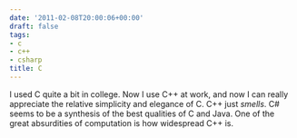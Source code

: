 ```yaml
---
date: '2011-02-08T20:00:06+00:00'
draft: false
tags:
- c
- c++
- csharp
title: C
---
```


I used C quite a bit in college. Now I use C++ at work, and now I can really appreciate the relative simplicity and elegance of C. C++ just _smells_. C# seems to be a synthesis of the best qualities of C and Java. One of the great absurdities of computation is how widespread C++ is.
